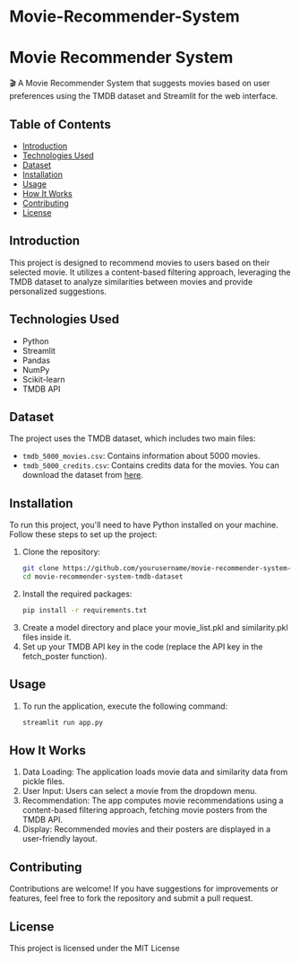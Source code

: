 # Movie-Recommender-System
# Movie Recommender System
🎬 A Movie Recommender System that suggests movies based on user preferences using the TMDB dataset and Streamlit for the web interface.
## Table of Contents
- [Introduction](#introduction)
- [Technologies Used](#technologies-used)
- [Dataset](#dataset)
- [Installation](#installation)
- [Usage](#usage)
- [How It Works](#how-works)
- [Contributing](#contributing)
- [License](#license)
## Introduction
This project is designed to recommend movies to users based on their selected movie. It utilizes a content-based filtering approach, leveraging the TMDB dataset to analyze similarities between movies and provide personalized suggestions.
## Technologies Used
- Python
- Streamlit
- Pandas
- NumPy
- Scikit-learn
- TMDB API
## Dataset
The project uses the TMDB dataset, which includes two main files:
- `tmdb_5000_movies.csv`: Contains information about 5000 movies.
- `tmdb_5000_credits.csv`: Contains credits data for the movies.
You can download the dataset from [here](https://www.kaggle.com/datasets/tmdb/tmdb-movie-metadata).
## Installation
To run this project, you'll need to have Python installed on your machine. Follow these steps to set up the project:
1. Clone the repository:
   ```bash
   git clone https://github.com/yourusername/movie-recommender-system-tmdb-dataset.git
   cd movie-recommender-system-tmdb-dataset
2. Install the required packages:
    ```bash
    pip install -r requirements.txt
3. Create a model directory and place your movie_list.pkl and similarity.pkl files inside it.
4. Set up your TMDB API key in the code (replace the API key in the fetch_poster function).
## Usage
1. To run the application, execute the following command:
    ```bash
    streamlit run app.py

## How It Works
1. Data Loading: The application loads movie data and similarity data from pickle files.
2. User Input: Users can select a movie from the dropdown menu.
3. Recommendation: The app computes movie recommendations using a content-based filtering approach, fetching movie posters from the TMDB API.
4. Display: Recommended movies and their posters are displayed in a user-friendly layout.

## Contributing
Contributions are welcome! If you have suggestions for improvements or features, feel free to fork the repository and submit a pull request.

## License
This project is licensed under the MIT License